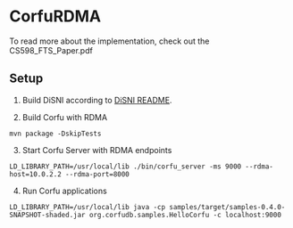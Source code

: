 # CorfuRDMA

To read more about the implementation, check out the CS598_FTS_Paper.pdf

## Setup

1. Build DiSNI according to [DiSNI README](disni/README.md).


2. Build Corfu with RDMA

```
mvn package -DskipTests
```

3. Start Corfu Server with RDMA endpoints


```
LD_LIBRARY_PATH=/usr/local/lib ./bin/corfu_server -ms 9000 --rdma-host=10.0.2.2 --rdma-port=8000
```

4. Run Corfu applications

```
LD_LIBRARY_PATH=/usr/local/lib java -cp samples/target/samples-0.4.0-SNAPSHOT-shaded.jar org.corfudb.samples.HelloCorfu -c localhost:9000
```
